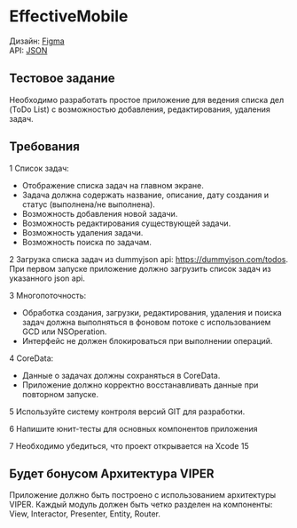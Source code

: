 # EffectiveMobile

Дизайн: [Figma](https://www.figma.com/design/ultLINWWvECaRxYkFrzROX/Расписание-(iOS)?node-id=101-1917&p=f&t=IPpedWm1sN2jPRnd-0)
<br/>API: [JSON](https://dummyjson.com/todos)

## Тестовое задание

Необходимо разработать простое приложение для ведения списка дел (ToDo List) с возможностью добавления, редактирования, удаления задач.

## Требования
1 Список задач:
- Отображение списка задач на главном экране.
- Задача должна содержать название, описание, дату создания и статус (выполнена/не выполнена).
- Возможность добавления новой задачи.
- Возможность редактирования существующей задачи.
- Возможность удаления задачи.
- Возможность поиска по задачам.

2 Загрузка списка задач из dummyjson api: https://dummyjson.com/todos. При первом запуске приложение должно загрузить список задач из указанного json api.

3 Многопоточность:
- Обработка создания, загрузки, редактирования, удаления и поиска задач должна выполняться в фоновом потоке с использованием GCD или NSOperation.
- Интерфейс не должен блокироваться при выполнении операций.

4 CoreData:
- Данные о задачах должны сохраняться в CoreData.
- Приложение должно корректно восстанавливать данные при повторном запуске.

5 Используйте систему контроля версий GIT для разработки.

6 Напишите юнит-тесты для основных компонентов приложения

7 Необходимо убедиться, что проект открывается на Xcode 15

## Будет бонусом Архитектура VIPER
Приложение должно быть построено с использованием архитектуры VIPER. Каждый модуль должен быть четко разделен на компоненты: View, Interactor, Presenter, Entity, Router.
